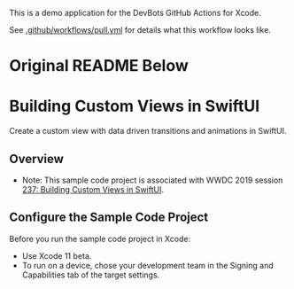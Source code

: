 This is a demo application for the DevBots GitHub Actions for Xcode.

See [.github/workflows/pull.yml](.github/workflows/pull.yml) for details what this workflow looks like.


# Original README Below

# Building Custom Views in SwiftUI

Create a custom view with data driven transitions and animations in SwiftUI.

## Overview

- Note: This sample code project is associated with WWDC 2019 session [237: Building Custom Views in SwiftUI](https://developer.apple.com/videos/play/wwdc19/237/).

## Configure the Sample Code Project

Before you run the sample code project in Xcode:

* Use Xcode 11 beta.
* To run on a device, chose your development team in the Signing and Capabilities tab of the target settings.
